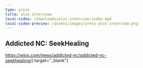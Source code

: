 ```yaml
---
type: press
title: wlos-interview
local-video: /downloads/wlos-interview-video.mp4
local-video-preview: /assets/images/press-wlos-interview.png
---
```


## Addicted NC: SeekHealing

<https://wlos.com/news/addicted-nc/addicted-nc-seekhealing/>{:target="_blank"}

